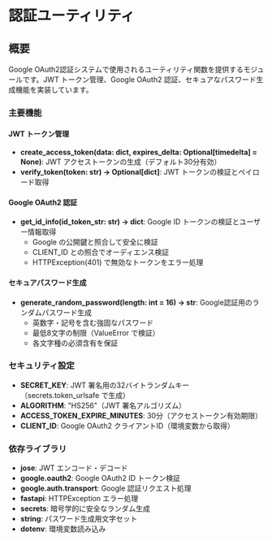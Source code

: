 # 認証ユーティリティ

## 概要

Google OAuth2認証システムで使用されるユーティリティ関数を提供するモジュールです。JWT トークン管理、Google OAuth2 認証、セキュアなパスワード生成機能を実装しています。

### 主要機能

#### JWT トークン管理
- **create_access_token(data: dict, expires_delta: Optional[timedelta] = None)**: JWT アクセストークンの生成（デフォルト30分有効）
- **verify_token(token: str) -> Optional[dict]**: JWT トークンの検証とペイロード取得

#### Google OAuth2 認証
- **get_id_info(id_token_str: str) -> dict**: Google ID トークンの検証とユーザー情報取得
  - Google の公開鍵と照合して安全に検証
  - CLIENT_ID との照合でオーディエンス検証
  - HTTPException(401) で無効なトークンをエラー処理

#### セキュアパスワード生成
- **generate_random_password(length: int = 16) -> str**: Google認証用のランダムパスワード生成
  - 英数字・記号を含む強固なパスワード
  - 最低8文字の制限（ValueError で検証）
  - 各文字種の必須含有を保証

### セキュリティ設定

- **SECRET_KEY**: JWT 署名用の32バイトランダムキー（secrets.token_urlsafe で生成）
- **ALGORITHM**: "HS256"（JWT 署名アルゴリズム）
- **ACCESS_TOKEN_EXPIRE_MINUTES**: 30分（アクセストークン有効期限）
- **CLIENT_ID**: Google OAuth2 クライアントID（環境変数から取得）

### 依存ライブラリ

- **jose**: JWT エンコード・デコード
- **google.oauth2**: Google OAuth2 ID トークン検証
- **google.auth.transport**: Google 認証リクエスト処理
- **fastapi**: HTTPException エラー処理
- **secrets**: 暗号学的に安全なランダム生成
- **string**: パスワード生成用文字セット
- **dotenv**: 環境変数読み込み